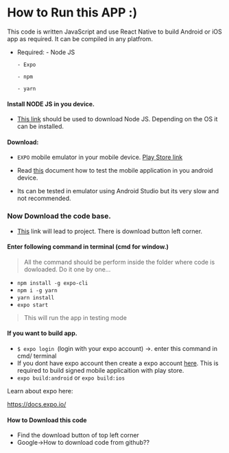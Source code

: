 # How to Run this APP :) 

This code is written JavaScript and use React Native to build Android or iOS app as required. It can be compiled in any platfrom.
  - Required:
        - Node JS
        
        - Expo
        
        - npm
        
        - yarn
        

#### Install NODE JS in you device.

- [This link](https://nodejs.org/en/) should be used to download Node JS. Depending on the OS it can be installed.

####  Download:
- `EXPO` mobile emulator in your mobile device. [Play Store link](https://play.google.com/store/apps/details?id=host.exp.exponent)

- Read [this](https://docs.expo.io/guides/testing-on-devices/) document how to test the mobile application in you android device.

- Its can be tested in emulator using Android Studio but its very slow and not recommended.

###  Now Download the code base. 
- [This](https://github.com/mhnpd/amir_project) link will lead to project. There is download button left corner.

#### Enter following command in terminal (cmd for window.) 

> All the command should be perform inside the folder where code is dowloaded. Do it one by one...

- `npm install -g expo-cli`
- `npm i -g yarn `
- `yarn install`
- `expo start`

> This will run the app in testing mode

#### If you want to build app.

- `$ expo login `(login with your expo account) ->. enter this command in cmd/ terminal 
- If you dont have expo account then create a expo account [here](https://expo.io/signup). This is required to build signed mobile applicaition with play store. 
- `expo build:android` or `expo build:ios`

Learn about expo here:

https://docs.expo.io/

#### How to Download this code
- Find the download button of top left corner
- Google->How to download code from github??
